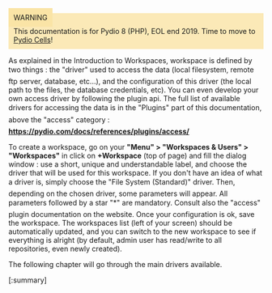 <div style="background-color: #fbe9b7;font-size: 14px;">
<span style="background-color: #fae4a6;padding: 10px;">WARNING</span>
<span style="padding: 10px;display: inline-block;">This documentation is for Pydio 8 (PHP), EOL end 2019. Time to move to <a href="https://pydio.com/en/docs/cells/v2/quick-start">Pydio Cells</a>!</span>
</div>

As explained in the Introduction to Workspaces, workspace is defined by two things : the "driver" used to access the data (local filesystem, remote ftp server, database, etc...), and the configuration of this driver (the local path to the files, the database credentials, etc). You can even develop your own access driver by following the plugin api. The full list of available drivers for accessing the data is in the "Plugins" part of this documentation, above the "access" category : **https://pydio.com/docs/references/plugins/access/**

To create a workspace, go on your **"Menu" > "Workspaces & Users" > "Workspaces"** in click on **+Workspace** (top of page) and fill the dialog window : use a short, unique and understandable label, and choose the driver that will be used for this workspace. If you don't have an idea of what a driver is, simply choose the "File System (Standard)" driver. Then, depending on the chosen driver, some parameters will appear. All parameters followed by a star "\*" are mandatory. Consult also the "access" plugin documentation on the website. Once your configuration is ok, save the workspace. The workspaces list (left of your screen) should be automatically updated, and you can switch to the new workspace to see if everything is alright (by default, admin user has read/write to all repositories, even newly created).

The following chapter will go through the main drivers available.

[:summary]
